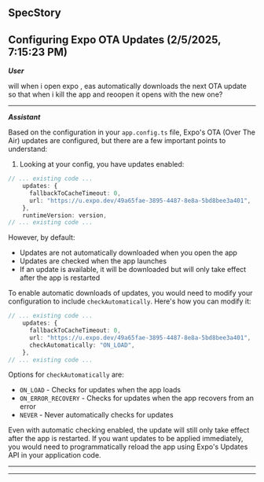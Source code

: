 ## SpecStory

## Configuring Expo OTA Updates (2/5/2025, 7:15:23 PM)

_**User**_

will when i open expo , eas automatically downloads the next OTA update so that when i kill the app and reoopen it opens with the new one?

---

_**Assistant**_

Based on the configuration in your `app.config.ts` file, Expo's OTA (Over The Air) updates are configured, but there are a few important points to understand:

1. Looking at your config, you have updates enabled:
```typescript:app.config.ts
// ... existing code ...
    updates: {
      fallbackToCacheTimeout: 0,
      url: "https://u.expo.dev/49a65fae-3895-4487-8e8a-5bd8bee3a401",
    },
    runtimeVersion: version,
// ... existing code ...
```

However, by default:
- Updates are not automatically downloaded when you open the app
- Updates are checked when the app launches
- If an update is available, it will be downloaded but will only take effect after the app is restarted

To enable automatic downloads of updates, you would need to modify your configuration to include `checkAutomatically`. Here's how you can modify it:

```typescript:app.config.ts
// ... existing code ...
    updates: {
      fallbackToCacheTimeout: 0,
      url: "https://u.expo.dev/49a65fae-3895-4487-8e8a-5bd8bee3a401",
      checkAutomatically: "ON_LOAD",
    },
// ... existing code ...
```

Options for `checkAutomatically` are:
- `ON_LOAD` - Checks for updates when the app loads
- `ON_ERROR_RECOVERY` - Checks for updates when the app recovers from an error
- `NEVER` - Never automatically checks for updates

Even with automatic checking enabled, the update will still only take effect after the app is restarted. If you want updates to be applied immediately, you would need to programmatically reload the app using Expo's Updates API in your application code.

---



---

